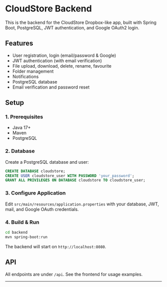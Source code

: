 # CloudStore Backend

This is the backend for the CloudStore Dropbox-like app, built with Spring Boot, PostgreSQL, JWT authentication, and Google OAuth2 login.

## Features
- User registration, login (email/password & Google)
- JWT authentication (with email verification)
- File upload, download, delete, rename, favourite
- Folder management
- Notifications
- PostgreSQL database
- Email verification and password reset

## Setup

### 1. Prerequisites
- Java 17+
- Maven
- PostgreSQL

### 2. Database
Create a PostgreSQL database and user:
```sql
CREATE DATABASE cloudstore;
CREATE USER cloudstore_user WITH PASSWORD 'your_password';
GRANT ALL PRIVILEGES ON DATABASE cloudstore TO cloudstore_user;
```

### 3. Configure Application
Edit `src/main/resources/application.properties` with your database, JWT, mail, and Google OAuth credentials.

### 4. Build & Run
```bash
cd backend
mvn spring-boot:run
```

The backend will start on `http://localhost:8080`.

## API
All endpoints are under `/api`. See the frontend for usage examples.

--- 
